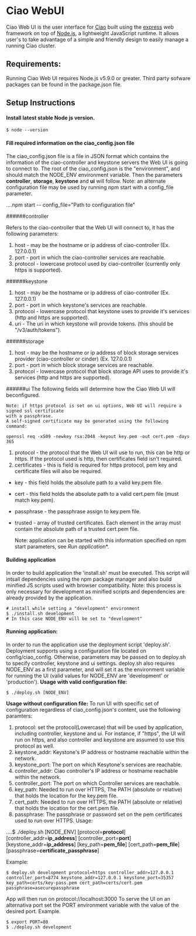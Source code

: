 # Ciao WebUI

Ciao Web UI is the user interface for [Ciao](https://github.com/01org/ciao)
built using the [express](http://expressjs.com/) web framework on top of
[Node.js](https://nodejs.org/en/), a lightweight JavaScript runtime.
It allows user's to take advantage of a simple and friendly design to
easily manage a running Ciao cluster.

## Requirements:

Running Ciao Web UI requires Node.js v5.9.0 or greater.
Third party sofware packages can be found in the package.json file.


## Setup Instructions

#### Install latest stable Node js version.

    $ node --version
    
#### Fill required information on the ciao_config.json file

The ciao_config.json file is a file in JSON format which contains the
information of the ciao-controller and keystone servers the Web UI is
going to connect to.
The root of the ciao_config.json is the "environment", and should match
the NODE_ENV environment variable. Then the parameters **controller**,
**storage**, **keystone** and **ui** will follow.
Note: an alternate configuration file may be used by running npm start with a
config_file parameter.

....npm start -- config_file="Path to configuration file"

######controller

Refers to the ciao-controller that the Web UI will connect to, it has the following parameters:
1. host - may be the hostname or ip address of ciao-controller (Ex. 127.0.0.1)
2. port - port in which the ciao-controller services are reachable.
3. protocol - lowercase protocol used by ciao-controller (currently only https is supported).

######keystone
1. host - may be the hostname or ip address of ciao-controller (Ex. 127.0.0.1)
2. port - port in which keystone's services are reachable.
3. protocol - lowercase protocol that keystone uses to provide it's services (http and https are supported).
4. uri - The uri in which keystone will provide tokens. (this should be "/v3/auth/tokens").

######storage
1. host - may be the hostname or ip address of block storage services provider (ciao-controller or cinder) (Ex. 127.0.0.1)
2. port - port in which block storage services are reachable.
3. protocol - lowercase protocol that block storage API uses to provide it's services (http and https are supported).

######ui
The following fields will determine how the Ciao Web UI will beconfigured.

    Note: if https protocol is set on ui options, Web UI will require a signed ssl certificate
    with a passphrase.
    A self-signed certificate may be generated using the following command:
    
    openssl req -x509 -newkey rsa:2048 -keyout key.pem -out cert.pem -days 365
    
    

1. protocol - the protocol that the Web UI will use to run, this can be http or https. 
   If the protocol used is http, then certificates field isn't required.
2. certificates - this is field is required for https protocol, pem key and certificate files will also be required.
  * key - this field holds the absolute path to a valid key.pem file.
  * cert - this field holds the absolute path to a valid cert.pem file (must match key.pem).
  * passphrase - the passphrase assign to key.pem file.
  * trusted - array of trusted certificates. Each element in the array must contain the absolute path of a trusted cert.pem file.

    Note: application can be started with this information specified on npm start parameters, see *Run application**.

#### Building application

In order to build application the 'install.sh' must be executed. This script will intsall dependencies using the npm package manager and also build minified JS scripts used with browser compatibility.
Note: this process is only necessary for development as minified scripts and dependencies are already provided by the application.

    # install while setting a "development" environment
    $ ./install.sh development
    # In this case NODE_ENV will be set to "development"

#### Running application:

In order to run the application use the deployment script 'deploy.sh'. Deployment supports using a configuration file located on config/ciao_config. Otherwise, parameters may be passed on to deploy.sh to specify controller, keystone and ui settings. deploy.sh also requires NODE_ENV as a first parameter, and will set it as the environment variable for running the UI (valid values for NODE_ENV are 'development' or 'production').
**Usage with valid configuration file:**

    $ ./deploy.sh [NODE_ENV]

**Usage without configuration file:**
To run UI with specific set of configuration regardless of ciao_config.json's content, use the following paramters:

1. protocol: set the protocol(Lowercase) that will be used by application, including controller, keystone and ui. For instance, if "https", the UI will run on https, and also controller and keystone are assumed to use this protocol as well.
2. keystone_addr: Keystone's IP address or hostname reachable within the network.
3. keystone_port: The port on which Kesytone's services are reachable.
4. controller_addr: Ciao controller's IP address or hostname reachable within the network.
5. controller_port: The port on which Controller services are reachable.
6. key_path: Needed to run over HTTPS, The PATH (absolute or relative) that holds the location for the key.pem file.
7. cert_path: Needed to run over HTTPS, the PATH (absolute or relative) that holds the location for the cert.pem file.
8. passphrase: The passphrase or password set on the pem certificates used to run over HTTPS.
Usage:

....$ ./deploy.sh [NODE_ENV] [protocol=**protocol**] [controller_addr=**ip_address**] [controller_port=**port**] [keystone_addr=**ip_address**] [key_path=**pem_file**] [cert_path=**pem_file**] [passphrase=**certificate_passphrase**]

Example:

    $ deploy.sh development protocol=https controller_addr=127.0.0.1 controller_port=8774 keystone_addr=127.0.0.1 keystone_port=35357 key_path=certs/key-pass.pem cert_path=certs/cert.pem passphrase=asecurepassphrase

App will then run on protocol://localhost:3000
To serve the UI on an alternativa port set the PORT environment variable with the value of the desired port.
Example.

    $ export PORT=80
    $ ./deploy.sh development
